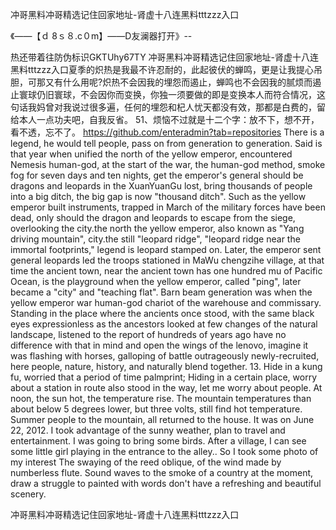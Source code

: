 冲哥黑料冲哥精选记住回家地址-肾虚十八连黑料tttzzz入口

《——【ｄ 8ｓ８.c０m】——D友澜器打开》--

热还带着往防伪标识GKTUhy67TY
冲哥黑料冲哥精选记住回家地址-肾虚十八连黑料tttzzz入口夏季的炽热是我最不许忍耐的，此起彼伏的蝉鸣，更是让我提心吊胆，可那又有什么用呢?炽热不会因我的埋怨而遏止，蝉鸣也不会因我的腻烦而遏止寰球仍旧寰球，不会因你而变换，你独一须要做的即是变换本人而符合情况，这句话我妈曾对我说过很多遍，任何的埋怨和杞人忧天都没有效，那都是白费的，留给本人一点功夫吧，自我反省。
	51、烦恼不过就是十二个字：放不下，想不开，看不透，忘不了。
https://github.com/enteradmin?tab=repositories
There is a legend, he would tell people, pass on from generation to generation.
Said is that year when unified the north of the yellow emperor, encountered Nemesis human-god, at the start of the war, the human-god method, smoke fog for seven days and ten nights, get the emperor's general should be dragons and leopards in the XuanYuanGu lost, bring thousands of people into a big ditch, the big gap is now "thousand ditch".
Such as the yellow emperor built instruments, trapped in March of the military forces have been dead, only should the dragon and leopards to escape from the siege, overlooking the city.the north the yellow emperor, also known as "Yang driving mountain", city.the still "leopard ridge", "leopard ridge near the immortal footprints," legend is leopard stamped on.
Later, the emperor sent general leopards led the troops stationed in MaWu chengzihe village, at that time the ancient town, near the ancient town has one hundred mu of Pacific Ocean, is the playground when the yellow emperor, called "ping", later became a "city" and "teaching flat".
Barn beam generation was when the yellow emperor war human-god chariot of the warehouse and commissary.
Standing in the place where the ancients once stood, with the same black eyes expressionless as the ancestors looked at few changes of the natural landscape, listened to the report of hundreds of years ago have no difference with that in mind and open the wings of the lenovo, imagine it was flashing with horses, galloping of battle outrageously newly-recruited, here people, nature, history, and naturally blend together.
13. Hide in a kung fu, worried that a period of time palmprint;
Hiding in a certain place, worry about a station in route also stood in the way, let me worry about people.
At noon, the sun hot, the temperature rise.
The mountain temperatures than about below 5 degrees lower, but three volts, still find hot temperature.
Summer people to the mountain, all returned to the house.
It was on June 22, 2012.
I took advantage of the sunny weather, plan to travel and entertainment.
I was going to bring some birds.
After a village, I can see some little girl playing in the entrance to the alley..
So I took some photo of my interest
The swaying of the reed oblique, of the wind made by numberless flute.
Sound waves to the smoke of a country at the moment, draw a struggle to painted with words don't have a refreshing and beautiful scenery.




冲哥黑料冲哥精选记住回家地址-肾虚十八连黑料tttzzz入口
